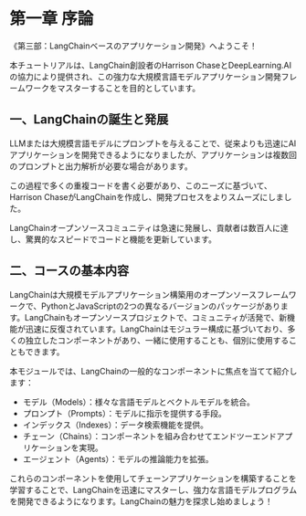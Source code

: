 # 第一章 序論

《第三部：LangChainベースのアプリケーション開発》へようこそ！

本チュートリアルは、LangChain創設者のHarrison ChaseとDeepLearning.AIの協力により提供され、この強力な大規模言語モデルアプリケーション開発フレームワークをマスターすることを目的としています。

## 一、LangChainの誕生と発展

LLMまたは大規模言語モデルにプロンプトを与えることで、従来よりも迅速にAIアプリケーションを開発できるようになりましたが、アプリケーションは複数回のプロンプトと出力解析が必要な場合があります。

この過程で多くの重複コードを書く必要があり、このニーズに基づいて、Harrison ChaseがLangChainを作成し、開発プロセスをよりスムーズにしました。

LangChainオープンソースコミュニティは急速に発展し、貢献者は数百人に達し、驚異的なスピードでコードと機能を更新しています。

## 二、コースの基本内容

LangChainは大規模モデルアプリケーション構築用のオープンソースフレームワークで、PythonとJavaScriptの2つの異なるバージョンのパッケージがあります。LangChainもオープンソースプロジェクトで、コミュニティが活発で、新機能が迅速に反復されています。LangChainはモジュラー構成に基づいており、多くの独立したコンポーネントがあり、一緒に使用することも、個別に使用することもできます。

本モジュールでは、LangChainの一般的なコンポーネントに焦点を当てて紹介します：

- モデル（Models）：様々な言語モデルとベクトルモデルを統合。
- プロンプト（Prompts）：モデルに指示を提供する手段。
- インデックス（Indexes）：データ検索機能を提供。
- チェーン（Chains）：コンポーネントを組み合わせてエンドツーエンドアプリケーションを実現。
- エージェント（Agents）：モデルの推論能力を拡張。

これらのコンポーネントを使用してチェーンアプリケーションを構築することを学習することで、LangChainを迅速にマスターし、強力な言語モデルプログラムを開発できるようになります。LangChainの魅力を探求し始めましょう！